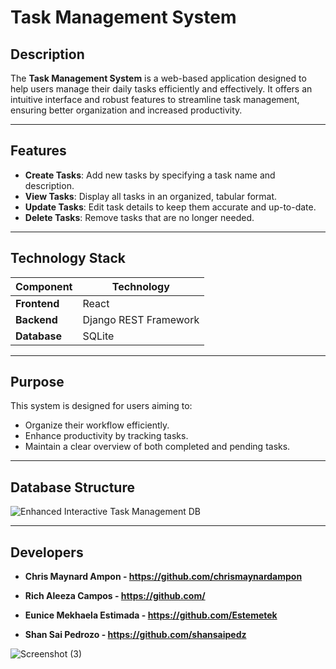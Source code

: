# **Task Management System**

## **Description**

The **Task Management System** is a web-based application designed to help users manage their daily tasks efficiently and effectively. It offers an intuitive interface and robust features to streamline task management, ensuring better organization and increased productivity.

---

## **Features**

- **Create Tasks**: Add new tasks by specifying a task name and description.
- **View Tasks**: Display all tasks in an organized, tabular format.
- **Update Tasks**: Edit task details to keep them accurate and up-to-date.
- **Delete Tasks**: Remove tasks that are no longer needed.

---

## **Technology Stack**

| Component     | Technology           |
|---------------|----------------------|
| **Frontend**  | React               |
| **Backend**   | Django REST Framework |
| **Database**  | SQLite              |

---

## **Purpose**

This system is designed for users aiming to:
- Organize their workflow efficiently.
- Enhance productivity by tracking tasks.
- Maintain a clear overview of both completed and pending tasks.

---

## **Database Structure**

![Enhanced Interactive Task Management DB](https://github.com/user-attachments/assets/1acba68f-0fd3-49d2-831d-0084a4075cce)

---

## **Developers**

- **Chris Maynard Ampon -  https://github.com/chrismaynardampon**

- **Rich Aleeza Campos -  https://github.com/**

- **Eunice Mekhaela Estimada -  https://github.com/Estemetek**

- **Shan Sai Pedrozo -  https://github.com/shansaipedz**

![Screenshot (3)](https://github.com/user-attachments/assets/623cdbed-9d61-4cbb-ba29-36a7e01bfad9)
